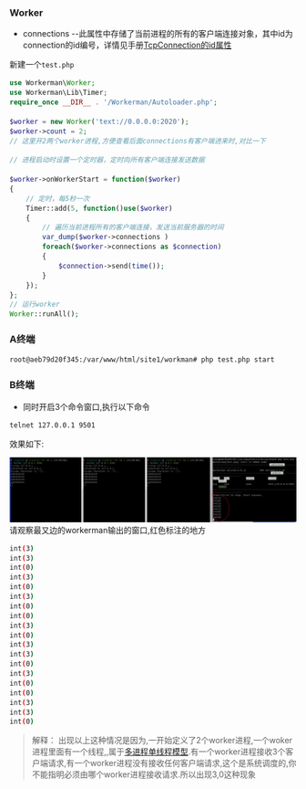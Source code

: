 ### Worker

- connections
--此属性中存储了当前进程的所有的客户端连接对象，其中id为connection的id编号，详情见手册[TcpConnection的id属性](http://doc.workerman.net/tcp-connection/id.html)

新建一个`test.php`
```php
use Workerman\Worker;
use Workerman\Lib\Timer;
require_once __DIR__ . '/Workerman/Autoloader.php';

$worker = new Worker('text://0.0.0.0:2020');
$worker->count = 2;
// 这里开2两个worker进程,方便查看后面connections有客户端进来时,对比一下

// 进程启动时设置一个定时器，定时向所有客户端连接发送数据

$worker->onWorkerStart = function($worker)
{
    // 定时，每5秒一次
    Timer::add(5, function()use($worker)
    {
        // 遍历当前进程所有的客户端连接，发送当前服务器的时间
		var_dump($worker->connections )
        foreach($worker->connections as $connection)
        {
            $connection->send(time());
        }
    });
};
// 运行worker
Worker::runAll();
```
### A终端
```sh
root@aeb79d20f345:/var/www/html/site1/workman# php test.php start 
```

### B终端
- 同时开启3个命令窗口,执行以下命令

```sh
telnet 127.0.0.1 9501
```
效果如下:

![](https://github.com/jingmian/my-PHP--notes/blob/master/workerman/connections.png)
请观察最又边的workerman输出的窗口,红色标注的地方
```sh
int(3)
int(3)
int(0)
int(3)
int(0)
int(3)
int(0)
int(0)
int(3)
int(0)
int(3)
int(3)
int(0)
int(3)
int(0)
int(0)
int(3)
int(3)
int(0)
```
> 解释： 出现以上这种情况是因为,一开始定义了2个worker进程,一个woker进程里面有一个线程,,属于[多进程单线程模型](http://doc.workerman.net/faq/about-multi-thread.html).有一个worker进程接收3个客户端请求,有一个worker进程没有接收任何客户端请求,这个是系统调度的,你不能指明必须由哪个worker进程接收请求.所以出现3,0这种现象
